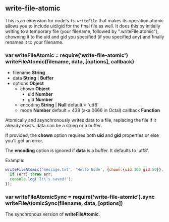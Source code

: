 write-file-atomic
-----------------

This is an extension for node's `fs.writeFile` that makes its operation
atomic allows you to include uid/gid for the final file as well.  It does
this by initially writing to a temporary file (your filename, followed by
".writeFile.atomic"), chowning it to the uid and gid you specified (if you
specified any) and finally renames it to your filename.

### var writeFileAtomic = require('write-file-atomic')<br>writeFileAtomic(filename, data, [options], callback)

* filename **String**
* data **String** | **Buffer**
* options **Object**
  * chown **Object**
    * uid **Number**
    * gid **Number**
  * encoding **String** | **Null** default = 'utf8'
  * mode **Number** default = 438 (aka 0666 in Octal)
callback **Function**

Atomically and asynchronously writes data to a file, replacing the file if it already
exists.  data can be a string or a buffer.

If provided, the **chown** option requires both **uid** and **gid** properties or else
you'll get an error.

The **encoding** option is ignored if **data** is a buffer. It defaults to 'utf8'.

Example:

```javascript
writeFileAtomic('message.txt', 'Hello Node', {chown:{uid:100,gid:50}}, function (err) {
  if (err) throw err;
  console.log('It\'s saved!');
});
```

### var writeFileAtomicSync = require('write-file-atomic').sync<br>writeFileAtomicSync(filename, data, [options])

The synchronous version of **writeFileAtomic**.
